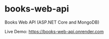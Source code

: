 # books-web-api
Books Web API (ASP.NET Core and MongoDB)

Live Demo:
https://books-web-api.onrender.com
